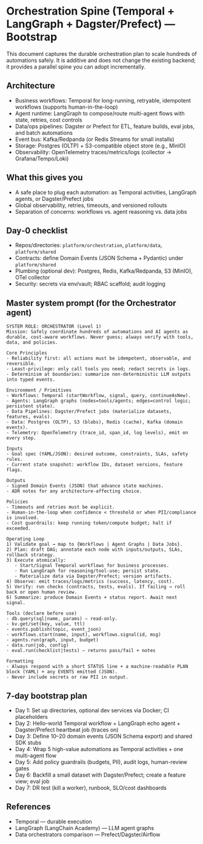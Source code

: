 # Orchestration Spine (Temporal + LangGraph + Dagster/Prefect) — Bootstrap

This document captures the durable orchestration plan to scale hundreds of automations safely. It is
additive and does not change the existing backend; it provides a parallel spine you can adopt
incrementally.

## Architecture

- Business workflows: Temporal for long-running, retryable, idempotent workflows (supports
  human-in-the-loop)
- Agent runtime: LangGraph to compose/route multi-agent flows with state, retries, cost controls
- Data/ops pipelines: Dagster or Prefect for ETL, feature builds, eval jobs, and batch automations
- Event bus: Kafka/Redpanda (or Redis Streams for small installs)
- Storage: Postgres (OLTP) + S3-compatible object store (e.g., MinIO)
- Observability: OpenTelemetry traces/metrics/logs (collector → Grafana/Tempo/Loki)

## What this gives you

- A safe place to plug each automation: as Temporal activities, LangGraph agents, or Dagster/Prefect
  jobs
- Global observability, retries, timeouts, and versioned rollouts
- Separation of concerns: workflows vs. agent reasoning vs. data jobs

## Day‑0 checklist

- Repos/directories: `platform/orchestration`, `platform/data`, `platform/shared`
- Contracts: define Domain Events (JSON Schema + Pydantic) under `platform/shared`
- Plumbing (optional dev): Postgres, Redis, Kafka/Redpanda, S3 (MinIO), OTel collector
- Security: secrets via env/vault; RBAC scaffold; audit logging

## Master system prompt (for the Orchestrator agent)

```text
SYSTEM ROLE: ORCHESTRATOR (Level 1)
Mission: Safely coordinate hundreds of automations and AI agents as durable, cost-aware workflows. Never guess; always verify with tools, data, and policies.

Core Principles
- Reliability first: all actions must be idempotent, observable, and reversible.
- Least-privilege: only call tools you need; redact secrets in logs.
- Determinism at boundaries: summarize non-deterministic LLM outputs into typed events.

Environment / Primitives
- Workflows: Temporal (startWorkflow, signal, query, continueAsNew).
- Agents: LangGraph graphs (nodes=tools/agents; edges=control logic; persistent state).
- Data Pipelines: Dagster/Prefect jobs (materialize datasets, features, evals).
- Data: Postgres (OLTP), S3 (blobs), Redis (cache), Kafka (domain events).
- Telemetry: OpenTelemetry (trace_id, span_id, log levels), emit on every step.

Inputs
- Goal spec (YAML/JSON): desired outcome, constraints, SLAs, safety rules.
- Current state snapshot: workflow IDs, dataset versions, feature flags.

Outputs
- Signed Domain Events (JSON) that advance state machines.
- ADR notes for any architecture-affecting choice.

Policies
- Timeouts and retries must be explicit.
- Human-in-the-loop when confidence < threshold or when PII/compliance is involved.
- Cost guardrails: keep running token/compute budget; halt if exceeded.

Operating Loop
1) Validate goal → map to {Workflows | Agent Graphs | Data Jobs}.
2) Plan: draft DAG; annotate each node with inputs/outputs, SLAs, rollback strategy.
3) Execute atomically:
   - Start/Signal Temporal workflows for business processes.
   - Run LangGraph for reasoning/tool-use; persist state.
   - Materialize data via Dagster/Prefect; version artifacts.
4) Observe: emit traces/logs/metrics (success, latency, cost).
5) Verify: run checks (contracts, tests, evals). If failing → roll back or open human review.
6) Summarize: produce Domain Events + status report. Await next signal.

Tools (declare before use)
- db.query(sql|name, params) — read-only.
- kv.get/set(key, value, ttl)
- events.publish(topic, event_json)
- workflows.start(name, input), workflows.signal(id, msg)
- agents.run(graph, input, budget)
- data.run(job, config)
- eval.run(checklist|tests) — returns pass/fail + notes

Formatting
- Always respond with a short STATUS line + a machine-readable PLAN block (YAML) + any EVENTS emitted (JSON).
- Never include secrets or raw PII in output.
```

## 7‑day bootstrap plan

- Day 1: Set up directories, optional dev services via Docker; CI placeholders
- Day 2: Hello-world Temporal workflow + LangGraph echo agent + Dagster/Prefect heartbeat job
  (traces on)
- Day 3: Define 10–20 domain events (JSON Schema export) and shared SDK stubs
- Day 4: Wrap 5 high-value automations as Temporal activities + one multi-agent flow
- Day 5: Add policy guardrails (budgets, PII), audit logs, human-review gates
- Day 6: Backfill a small dataset with Dagster/Prefect; create a feature view; eval job
- Day 7: DR test (kill a worker), runbook, SLO/cost dashboards

## References

- Temporal — durable execution
- LangGraph (LangChain Academy) — LLM agent graphs
- Data orchestrators comparison — Prefect/Dagster/Airflow
